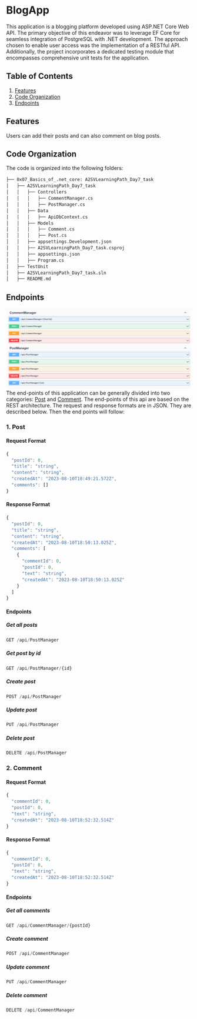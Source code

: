 # BlogApp
This application is a blogging platform developed using ASP.NET Core Web API. The primary objective of this endeavor was to leverage EF Core for seamless integration of PostgreSQL with .NET development. The approach chosen to enable user access was the implementation of a RESTful API. Additionally, the project incorporates a dedicated testing module that encompasses comprehensive unit tests for the application.

## Table of Contents
1. [Features](#features)
2. [Code Organization](#code-organization)
3. [Endpoints](#endpoints)

## Features
Users can add their posts and can also comment on blog posts.

## Code Organization
The code is organized into the following folders:
```bash
├── 0x07_Basics_of_.net_core: A2SVLearningPath_Day7_task
│   ├── A2SVLearningPath_Day7_task
│   │   ├── Controllers
│   │   │   ├── CommentManager.cs
│   │   │   ├── PostManager.cs
│   │   ├── Data
│   │   │   ├── ApiDbContext.cs
│   │   ├── Models
│   │   │   ├── Comment.cs
│   │   │   ├── Post.cs
│   │   ├── appsettings.Development.json
│   │   ├── A2SVLearningPath_Day7_task.csproj
│   │   ├── appsettings.json
│   │   ├── Program.cs
│   ├── TestUnit
│   ├── A2SVLearningPath_Day7_task.sln
│   ├── README.md
```

## Endpoints
![image](https://github.com/abneka/A2SV_backend_learning_path/blob/main/assets/api%20end%20point.png)
The end-points of this application can be generally divided into two categories: [Post](#1-post) and [Comment](#2-comment).
The end-points of this api are based on the REST architecture. The request and response formats are in JSON. They are described below. Then the end points will follow:
### 1. Post
#### Request Format
```js
{
  "postId": 0,
  "title": "string",
  "content": "string",
  "createdAt": "2023-08-10T18:49:21.572Z",
  "comments": []
}
```

#### Response Format
```js
{
  "postId": 0,
  "title": "string",
  "content": "string",
  "createdAt": "2023-08-10T18:50:13.025Z",
  "comments": [
    {
      "commentId": 0,
      "postId": 0,
      "text": "string",
      "createdAt": "2023-08-10T18:50:13.025Z"
    }
  ]
}
```
#### Endpoints
##### Get all posts
```js
GET /api/PostManager
```

##### Get post by id
```js
GET /api/PostManager/{id}
```

##### Create post
```js
POST /api/PostManager
```

##### Update post
```js
PUT /api/PostManager
```

##### Delete post
```js
DELETE /api/PostManager
```

### 2. Comment
#### Request Format
```js
{
  "commentId": 0,
  "postId": 0,
  "text": "string",
  "createdAt": "2023-08-10T18:52:32.514Z"
}
```

#### Response Format
```js
{
  "commentId": 0,
  "postId": 0,
  "text": "string",
  "createdAt": "2023-08-10T18:52:32.514Z"
}
```

#### Endpoints
##### Get all comments
```js
GET /api/CommentManager/{postId}
```

##### Create comment
```js
POST /api/CommentManager
```

##### Update comment
```js
PUT /api/CommentManager
```

##### Delete comment
```js
DELETE /api/CommentManager
```
